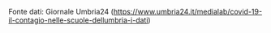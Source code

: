 Fonte dati: Giornale Umbria24 (https://www.umbria24.it/medialab/covid-19-il-contagio-nelle-scuole-dellumbria-i-dati)
